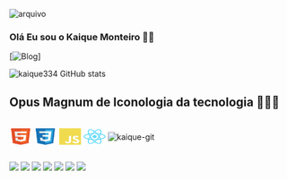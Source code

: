 ![arquivo](https://github.com/kaique334/kaique334/assets/121323930/04e85872-e71e-48da-a4d0-c5fedc8e5e72)

### Olá Eu sou o Kaique Monteiro 👋🏻
[![Blog](https://img.shields.io/website-up-down-green-red/http/monip.org.svg)]

![kaique334 GitHub stats](https://github-readme-stats.vercel.app/api?username=kaique334&show_icons=true&theme=dracula)

## Opus Magnum de Iconologia da tecnologia 🧙🏻‍♂️ 
<div style="disply: inline_block"><br/>
  <img align="center" alt="kaique-HTML" height="30" width="40" src="https://raw.githubusercontent.com/devicons/devicon/master/icons/html5/html5-original.svg"> 
  <img align="center" alt="kaique-CSS" height="30" width="40" src="https://raw.githubusercontent.com/devicons/devicon/master/icons/css3/css3-original.svg">
  <img align="center" alt="kaique-Js" height="30" width="40" src="https://raw.githubusercontent.com/devicons/devicon/master/icons/javascript/javascript-plain.svg">
  <img align="center" alt="kaique-React" height="30" width="40" src="https://raw.githubusercontent.com/devicons/devicon/master/icons/react/react-original.svg">
  <img align="center" alt="kaique-git" height="30" width="30" src="https://cdn.jsdelivr.net/gh/devicons/devicon/icons/git/git-original.svg" />
</div>

##

<div>
<a href="https://nao tenho YouTube" target="_blank"><img src="https://img.shields.io/badge/YouTube-FF0000?style=for-the-badge&logo=youtube&logoColor=white" target="_blank"></a>
  <a href="https://Instagram Anônimo" target="_blank"><img src="https://img.shields.io/badge/-Instagram-%23E4405F?style=for-the-badge&logo=instagram&logoColor=white" target="_blank"></a>
 	<a href="https://twitch Anônimo" target="_blank"><img src="https://img.shields.io/badge/Twitch-9146FF?style=for-the-badge&logo=twitch&logoColor=white" target="_blank"></a>
 <a href="https://discord Anônimo" target="_blank"><img src="https://img.shields.io/badge/Discord-7289DA?style=for-the-badge&logo=discord&logoColor=white" target="_blank"></a> 
  <a href ="kaiquerobertomonteiro@gmail.com"><img src="https://img.shields.io/badge/-Gmail-%23333?style=for-the-badge&logo=gmail&logoColor=white" target="_blank"></a>
  <a href="https://www.linkedin.com/in/
kaique-monteiro-ba0999296
" target="_blank"><img src="https://img.shields.io/badge/-LinkedIn-%230077B5?style=for-the-badge&logo=linkedin&logoColor=white" target="_blank"></a> 
   <a href ="kaiquerobertomonteiro@gmail.com"><img src="https://img.shields.io/badge/Gmail-D14836?style=for-the-badge&logo=gmail&logoColor=white"
</div>

 
 
